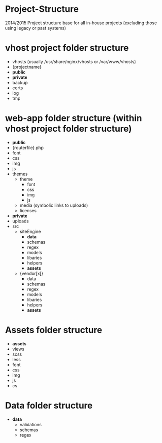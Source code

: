 Project-Structure
==================

2014/2015 Project structure base for all in-house projects (excluding those using legacy or past systems)

vhost project folder structure 
=============================== 

 * vhosts (usually /usr/share/nginx/vhosts or /var/www/vhosts)
  * {projectname}
  * **public** 
  * **private** 
  * backup 
  * certs 
  * log 
  * tmp 

web-app folder structure (within vhost project folder structure) 
================================================================= 

 * **public** 
  * {routerfile}.php 
  * font 
  * css 
  * img 
  * js 
  * themes 
     * theme 
         * font 
         * css 
         * img 
         * js 
    * media (symbolic links to uploads) 
    * licenses 
 * **private** 
  * uploads 
  * src 
     * siteEngine 
         * **data** 
         * schemas
         * regex 
         * models
         * libaries
         * helpers
         * **assets** 
     * {vendor[x]} 
         * data 
         * schemas
         * regex 
         * models
         * libaries
         * helpers
         * **assets** 

Assets folder structure
========================
 * **assets** 
  * views 
  * scss 
  * less  
  * font  
  * css  
  * img  
  * js  
  * cs 

Data folder structure
======================
 * **data** 
	 * validations
	 * schemas 
	 * regex 

 
